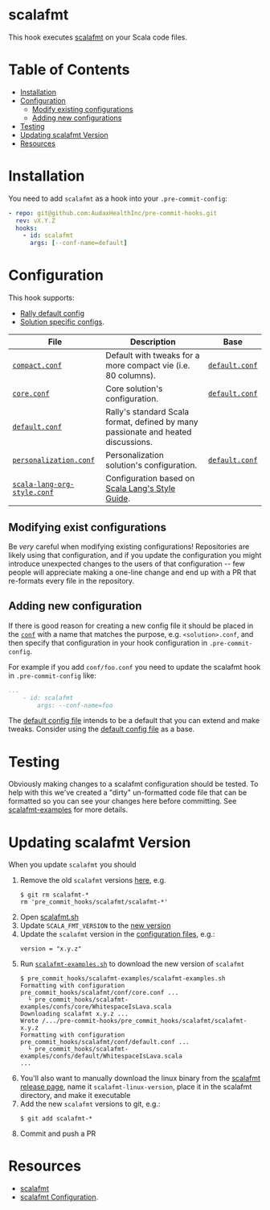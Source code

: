 # scalafmt

This hook executes [scalafmt](https://scalameta.org/scalafmt/) on your Scala code files.

# Table of Contents

- [Installation](#installation)
- [Configuration](#configuration)
    - [Modify existing configurations](#modifying-exist-configurations)
    - [Adding new configurations](#adding-new-configuration)
- [Testing](#testing)
- [Updating scalafmt Version](#updating-scalafmt-version)
- [Resources](#resources)

# Installation

You need to add `scalafmt` as a hook into your `.pre-commit-config`:
```yaml
- repo: git@github.com:AudaxHealthInc/pre-commit-hooks.git
  rev: vX.Y.Z
  hooks:
    - id: scalafmt
      args: [--conf-name=default]
```
# Configuration

This hook supports:
- [Rally default config](#default-configuration)
- [Solution specific configs](#solution-specific-configuration).

| File | Description | Base |
| ---- | ----------- | ---- |
| [`compact.conf`](conf/compact.conf) | Default with tweaks for a more compact vie (i.e. 80 columns). | [`default.conf`](conf/default.conf) |
| [`core.conf`](conf/core.conf) | Core solution's configuration. | [`default.conf`](conf/default.conf) |
| [`default.conf`](conf/default.conf) | Rally's standard Scala format, defined by many passionate and heated discussions. | |
| [`personalization.conf`](conf/personalization.conf) | Personalization solution's configuration. | [`default.conf`](conf/default.conf) |
| [`scala-lang-org-style.conf`](conf/scala-lang-org-style.conf) | Configuration based on [Scala Lang's Style Guide](https://docs.scala-lang.org/style/). | |

## Modifying exist configurations

Be _very_ careful when modifying existing configurations! Repositories are likely using that configuration, and if
you update the configuration you might introduce unexpected changes to the users of that configuration -- few people
will appreciate making a one-line change and end up with a PR that re-formats every file in the repository.

## Adding new configuration

If there is good reason for creating a new config file it should be placed in the [`conf`](conf) with a name that
matches the purpose, e.g. `<solution>.conf`, and then specify that configuration in your hook configuration in
`.pre-commit-config`.

For example if you add `conf/foo.conf` you need to update the scalafmt hook in `.pre-commit-config` like:
```yaml
...
    - id: scalafmt
        args: --conf-name=foo
```

The [default config file](conf/default.conf) intends to be a default that you can extend and make tweaks. Consider
using the [default config file](conf/default.conf) as a base.

# Testing

Obviously making changes to a scalafmt configuration should be tested. To help with this we've created a "dirty"
un-formatted code file that can be formatted so you can see your changes here before committing. See
[scalafmt-examples](../scalafmt-examples/README.md) for more details.

# Updating scalafmt Version

When you update `scalafmt` you should

1. Remove the old `scalafmt` versions [here](/), e.g.
     ```shell
     $ git rm scalafmt-*
     rm 'pre_commit_hooks/scalafmt/scalafmt-*'
     ```
2. Open [scalafmt.sh](../scalafmt.sh)
3. Update `SCALA_FMT_VERSION` to the [new version](https://github.com/scalameta/scalafmt/releases)
4. Update the `scalafmt` version in the [configuration files](conf), e.g.:
    ```hocon
    version = "x.y.z"
    ```
5. Run [`scalafmt-examples.sh`](../scalafmt-examples/README.md) to download the
new version of `scalafmt`
   ```shell
   $ pre_commit_hooks/scalafmt-examples/scalafmt-examples.sh
   Formatting with configuration pre_commit_hooks/scalafmt/conf/core.conf ...
     └ pre_commit_hooks/scalafmt-examples/confs/core/WhitespaceIsLava.scala
   Downloading scalafmt x.y.z ...
   Wrote /.../pre-commit-hooks/pre_commit_hooks/scalafmt/scalafmt-x.y.z
   Formatting with configuration pre_commit_hooks/scalafmt/conf/default.conf ...
     └ pre_commit_hooks/scalafmt-examples/confs/default/WhitespaceIsLava.scala
   ...
   ```
6. You'll also want to manually download the linux binary from the [scalafmt release page](https://github.com/scalameta/scalafmt/releases), name it `scalafmt-linux-version`, place it in the scalafmt directory, and make it executable
7. Add the new `scalafmt` versions to git, e.g.:
    ```shell
    $ git add scalafmt-*
    ```
8. Commit and push a PR

# Resources

- [scalafmt](https://scalameta.org/scalafmt/)
- [scalafmt Configuration](https://scalameta.org/scalafmt/docs/configuration.html).
